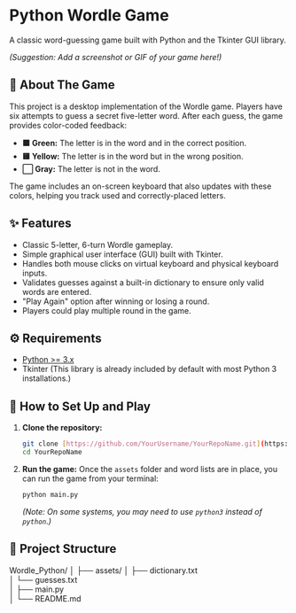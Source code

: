 # Python Wordle Game

A classic word-guessing game built with Python and the Tkinter GUI library.

*(Suggestion: Add a screenshot or GIF of your game here!)*

## 📖 About The Game

This project is a desktop implementation of the Wordle game. Players have six attempts to guess a secret five-letter word. After each guess, the game provides color-coded feedback:

* **🟩 Green:** The letter is in the word and in the correct position.
* **🟨 Yellow:** The letter is in the word but in the wrong position.
* **⬜ Gray:** The letter is not in the word.

The game includes an on-screen keyboard that also updates with these colors, helping you track used and correctly-placed letters.

## ✨ Features

* Classic 5-letter, 6-turn Wordle gameplay.
* Simple graphical user interface (GUI) built with Tkinter.
* Handles both mouse clicks on virtual keyboard and physical keyboard inputs.
* Validates guesses against a built-in dictionary to ensure only valid words are entered.
* "Play Again" option after winning or losing a round.
* Players could play multiple round in the game. 

## ⚙️ Requirements

* [Python >= 3.x](https://www.python.org/downloads/)
* Tkinter (This library is already included by default with most Python 3 installations.)

## 🚀 How to Set Up and Play

1.  **Clone the repository:**
    ```bash
    git clone [https://github.com/YourUsername/YourRepoName.git](https://github.com/YourUsername/YourRepoName.git)
    cd YourRepoName
    ```
2.  **Run the game:**
    Once the `assets` folder and word lists are in place, you can run the game from your terminal:
    ```bash
    python main.py
    ```
    *(Note: On some systems, you may need to use `python3` instead of `python`.)*

## 📁 Project Structure
Wordle_Python/
│
├── assets/
│   ├── dictionary.txt  
│   └── guesses.txt     
│
├── main.py           
│
└── README.md           